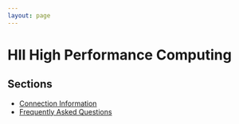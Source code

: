 ```yaml
---
layout: page
---
```


# HII High Performance Computing

## Sections

- [Connection Information](pages/connection.html)
- [Frequently Asked Questions](pages/faq.html)

